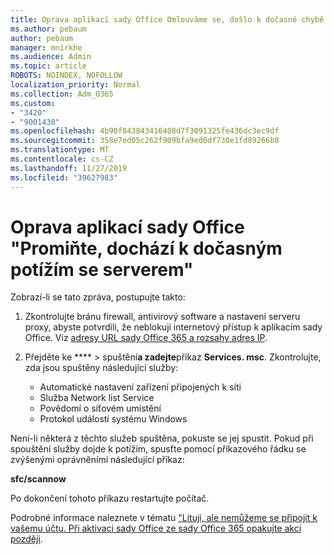 ```yaml
---
title: Oprava aplikací sady Office Omlouváme se, došlo k dočasné chybě serveru.
ms.author: pebaum
author: pebaum
manager: mnirkhe
ms.audience: Admin
ms.topic: article
ROBOTS: NOINDEX, NOFOLLOW
localization_priority: Normal
ms.collection: Adm_O365
ms.custom:
- "3420"
- "9001430"
ms.openlocfilehash: 4b90f843843416408d7f3091325fe436dc3ec9df
ms.sourcegitcommit: 358e7ed05c262f909bfa9ed0df730e1fd89266b8
ms.translationtype: MT
ms.contentlocale: cs-CZ
ms.lasthandoff: 11/27/2019
ms.locfileid: "39627983"
---
```

# <a name="fixing-the-office-apps-sorry-we-are-having-temporary-server-issues-message"></a>Oprava aplikací sady Office "Promiňte, dochází k dočasným potížím se serverem"

Zobrazí-li se tato zpráva, postupujte takto:

1. Zkontrolujte bránu firewall, antivirový software a nastavení serveru proxy, abyste potvrdili, že neblokují internetový přístup k aplikacím sady Office. Viz [adresy URL sady Office 365 a rozsahy adres IP](https://docs.microsoft.com/office365/enterprise/urls-and-ip-address-ranges).

2. Přejděte ke **** > spuštění**a zadejte**příkaz **Services. msc**. Zkontrolujte, zda jsou spuštěny následující služby:
    - Automatické nastavení zařízení připojených k síti
    - Služba Network list Service
    - Povědomí o síťovém umístění
    - Protokol událostí systému Windows

Není-li některá z těchto služeb spuštěna, pokuste se jej spustit. Pokud při spouštění služby dojde k potížím, spusťte pomocí příkazového řádku se zvýšenými oprávněními následující příkaz:

**sfc/scannow**

Po dokončení tohoto příkazu restartujte počítač.

Podrobné informace naleznete v tématu ["Lituji, ale nemůžeme se připojit k vašemu účtu. Při aktivaci sady Office ze sady Office 365 opakujte akci později](https://docs.microsoft.com/office/troubleshoot/activation-installation/issue-when-activate-office-from-office-365).